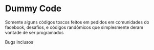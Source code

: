 Dummy Code
================

Somente alguns códigos toscos feitos em pedidos em comunidades do facebook, desafios, e códigos randômicos que simplesmente deram vontade de ser programados

Bugs inclusos